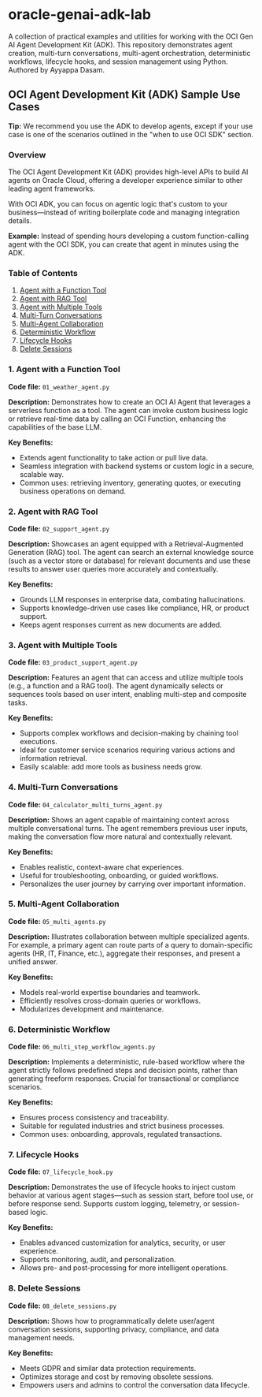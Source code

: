 # oracle-genai-adk-lab
A collection of practical examples and utilities for working with the OCI Gen AI Agent Development Kit (ADK). This repository demonstrates agent creation, multi-turn conversations, multi-agent orchestration, deterministic workflows, lifecycle hooks, and session management using Python. Authored by Ayyappa Dasam.

## OCI Agent Development Kit (ADK) Sample Use Cases

**Tip:** We recommend you use the ADK to develop agents, except if your use case is one of the scenarios outlined in the "when to use OCI SDK" section.

### Overview
The OCI Agent Development Kit (ADK) provides high-level APIs to build AI agents on Oracle Cloud, offering a developer experience similar to other leading agent frameworks.

With OCI ADK, you can focus on agentic logic that's custom to your business—instead of writing boilerplate code and managing integration details.

**Example:**
Instead of spending hours developing a custom function-calling agent with the OCI SDK, you can create that agent in minutes using the ADK.

### Table of Contents
1. [Agent with a Function Tool](#1-agent-with-a-function-tool)
2. [Agent with RAG Tool](#2-agent-with-rag-tool)
3. [Agent with Multiple Tools](#3-agent-with-multiple-tools)
4. [Multi-Turn Conversations](#4-multi-turn-conversations)
5. [Multi-Agent Collaboration](#5-multi-agent-collaboration)
6. [Deterministic Workflow](#6-deterministic-workflow)
7. [Lifecycle Hooks](#7-lifecycle-hooks)
8. [Delete Sessions](#8-delete-sessions)

### 1. Agent with a Function Tool
**Code file:** `01_weather_agent.py`

**Description:**
Demonstrates how to create an OCI AI Agent that leverages a serverless function as a tool. The agent can invoke custom business logic or retrieve real-time data by calling an OCI Function, enhancing the capabilities of the base LLM.

**Key Benefits:**
- Extends agent functionality to take action or pull live data.
- Seamless integration with backend systems or custom logic in a secure, scalable way.
- Common uses: retrieving inventory, generating quotes, or executing business operations on demand.

### 2. Agent with RAG Tool
**Code file:** `02_support_agent.py`

**Description:**
Showcases an agent equipped with a Retrieval-Augmented Generation (RAG) tool. The agent can search an external knowledge source (such as a vector store or database) for relevant documents and use these results to answer user queries more accurately and contextually.

**Key Benefits:**
- Grounds LLM responses in enterprise data, combating hallucinations.
- Supports knowledge-driven use cases like compliance, HR, or product support.
- Keeps agent responses current as new documents are added.

### 3. Agent with Multiple Tools
**Code file:** `03_product_support_agent.py`

**Description:**
Features an agent that can access and utilize multiple tools (e.g., a function and a RAG tool). The agent dynamically selects or sequences tools based on user intent, enabling multi-step and composite tasks.

**Key Benefits:**
- Supports complex workflows and decision-making by chaining tool executions.
- Ideal for customer service scenarios requiring various actions and information retrieval.
- Easily scalable: add more tools as business needs grow.

### 4. Multi-Turn Conversations
**Code file:** `04_calculator_multi_turns_agent.py`

**Description:**
Shows an agent capable of maintaining context across multiple conversational turns. The agent remembers previous user inputs, making the conversation flow more natural and contextually relevant.

**Key Benefits:**
- Enables realistic, context-aware chat experiences.
- Useful for troubleshooting, onboarding, or guided workflows.
- Personalizes the user journey by carrying over important information.

### 5. Multi-Agent Collaboration
**Code file:** `05_multi_agents.py`

**Description:**
Illustrates collaboration between multiple specialized agents. For example, a primary agent can route parts of a query to domain-specific agents (HR, IT, Finance, etc.), aggregate their responses, and present a unified answer.

**Key Benefits:**
- Models real-world expertise boundaries and teamwork.
- Efficiently resolves cross-domain queries or workflows.
- Modularizes development and maintenance.

### 6. Deterministic Workflow
**Code file:** `06_multi_step_workflow_agents.py`

**Description:**
Implements a deterministic, rule-based workflow where the agent strictly follows predefined steps and decision points, rather than generating freeform responses. Crucial for transactional or compliance scenarios.

**Key Benefits:**
- Ensures process consistency and traceability.
- Suitable for regulated industries and strict business processes.
- Common uses: onboarding, approvals, regulated transactions.

### 7. Lifecycle Hooks
**Code file:** `07_lifecycle_hook.py`

**Description:**
Demonstrates the use of lifecycle hooks to inject custom behavior at various agent stages—such as session start, before tool use, or before response send. Supports custom logging, telemetry, or session-based logic.

**Key Benefits:**
- Enables advanced customization for analytics, security, or user experience.
- Supports monitoring, audit, and personalization.
- Allows pre- and post-processing for more intelligent operations.

### 8. Delete Sessions
**Code file:** `08_delete_sessions.py`

**Description:**
Shows how to programmatically delete user/agent conversation sessions, supporting privacy, compliance, and data management needs.

**Key Benefits:**
- Meets GDPR and similar data protection requirements.
- Optimizes storage and cost by removing obsolete sessions.
- Empowers users and admins to control the conversation data lifecycle.
